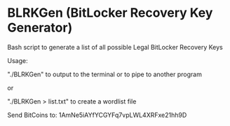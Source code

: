 # BLRKGen (BitLocker Recovery Key Generator)
Bash script to generate a list of all possible Legal BitLocker Recovery Keys

Usage:

"./BLRKGen" to output to the terminal or to pipe to another program

or

"./BLRKGen > list.txt" to create a wordlist file

Send BitCoins to: 1AmNe5iAYfYCGYFq7vpLWL4XRFxe21hh9D
